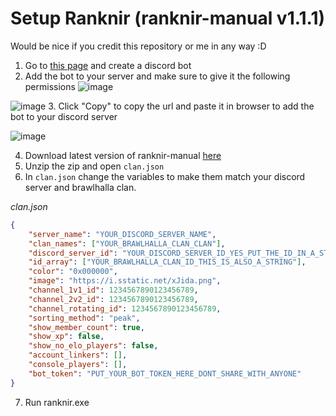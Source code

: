 
# Setup Ranknir (ranknir-manual v1.1.1)
Would be nice if you credit this repository or me in any way :D
1. Go to [this page](https://discord.com/developers/applications) and create a discord bot
2. Add the bot to your server and make sure to give it the following permissions
![image](https://github.com/CrossyChainsaw/Ranknir/assets/74303221/aa3afa90-f8d1-4f00-82ed-dabba8c7d0c8)

![image](https://github.com/CrossyChainsaw/Ranknir/assets/74303221/f7789492-e48c-439c-93d1-93ba8538fabf)
3. Click "Copy" to copy the url and paste it in browser to add the bot to your discord server

![image](https://github.com/CrossyChainsaw/Ranknir/assets/74303221/4049bb52-8d08-46eb-856a-400a2d8a25aa)

4. Download latest version of ranknir-manual [here](https://github.com/CrossyChainsaw/Ranknir/releases/download/manual-v1.1.0/ranknir.zip)
5. Unzip the zip and open `clan.json`
6. In `clan.json` change the variables to make them match your discord server and brawlhalla clan.

*clan.json*
```json
{
    "server_name": "YOUR_DISCORD_SERVER_NAME",
    "clan_names": ["YOUR_BRAWLHALLA_CLAN_CLAN"],
    "discord_server_id": "YOUR_DISCORD_SERVER_ID_YES_PUT_THE_ID_IN_A_STRING",
    "id_array": ["YOUR_BRAWLHALLA_CLAN_ID_THIS_IS_ALSO_A_STRING"],
    "color": "0x000000",
    "image": "https://i.sstatic.net/xJida.png",
    "channel_1v1_id": 1234567890123456789,
    "channel_2v2_id": 1234567890123456789,
    "channel_rotating_id": 1234567890123456789,
    "sorting_method": "peak",
    "show_member_count": true,
    "show_xp": false,
    "show_no_elo_players": false,
    "account_linkers": [],
    "console_players": [],
    "bot_token": "PUT_YOUR_BOT_TOKEN_HERE_DONT_SHARE_WITH_ANYONE"
}
```

7. Run ranknir.exe
